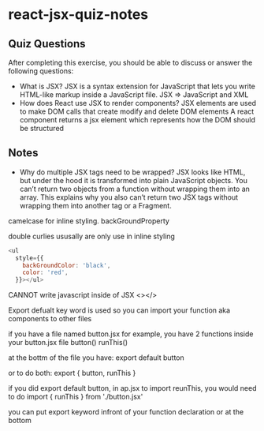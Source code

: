 # react-jsx-quiz-notes

## Quiz Questions

After completing this exercise, you should be able to discuss or answer the following questions:

- What is JSX?
  JSX is a syntax extension for JavaScript that lets you write HTML-like markup inside a JavaScript file.
  JSX => JavaScript and XML
- How does React use JSX to render components?
  JSX elements are used to make DOM calls that create modify and delete DOM elements
  A react component returns a jsx element which represents how the DOM should be structured

## Notes

- Why do multiple JSX tags need to be wrapped?
  JSX looks like HTML, but under the hood it is transformed into plain JavaScript objects. You can’t return two objects from a function without wrapping them into an array. This explains why you also can’t return two JSX tags without wrapping them into another tag or a Fragment.

camelcase for inline styling. backGroundProperty

double curlies ususally are only use in inline styling

```js
<ul
  style={{
    backGroundColor: 'black',
    color: 'red',
  }}></ul>
```

CANNOT write javascript inside of JSX <></>

Export defualt key word is used so you can import your function aka components to other files

if you have a file named button.jsx for example,
you have 2 functions inside your button.jsx file
button()
runThis()

at the bottm of the file you have:
export default button

or to do both:
export { button, runThis }

if you did export default button, in ap.jsx to import reunThis, you would need to do
import { runThis } from './button.jsx'

you can put export keyword infront of your function declaration or at the bottom
